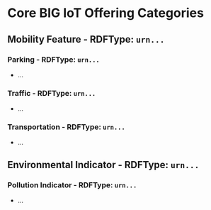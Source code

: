 # Core BIG IoT Offering Categories #

## **Mobility Feature** - RDFType: `urn...` ##
  
  ### **Parking** - RDFType: `urn...` ###
  
  * ...
  
  ### **Traffic** - RDFType: `urn...` ###
  
  * ...
  
  ### **Transportation** - RDFType: `urn...` ###
  
  * ...

## **Environmental Indicator** - RDFType: `urn...` ##
  
  ### **Pollution Indicator** - RDFType: `urn...` ###
  * ...
  
  
  
